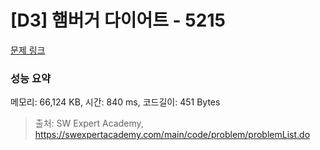 # [D3] 햄버거 다이어트 - 5215 

[문제 링크](https://swexpertacademy.com/main/code/problem/problemDetail.do?contestProbId=AWT-lPB6dHUDFAVT) 

### 성능 요약

메모리: 66,124 KB, 시간: 840 ms, 코드길이: 451 Bytes



> 출처: SW Expert Academy, https://swexpertacademy.com/main/code/problem/problemList.do